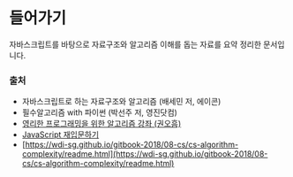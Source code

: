 # 들어가기

자바스크립트를 바탕으로 자료구조와 알고리즘 이해를 돕는 자료를 요약 정리한 문서입니다.

### 출처

* 자바스크립트로 하는 자료구조와 알고리즘 \(배세민 저, 에이콘\)
* 필수알고리즘 with 파이썬 \(박선주 저, 영진닷컴\)
* [영리한 프로그래밍을 위한 알고리즘 강좌 \(권오흠\)](https://inf.run/XXh8)
* [JavaScript 재입문하기](https://developer.mozilla.org/ko/docs/A_re-introduction_to_JavaScript)
* [https://wdi-sg.github.io/gitbook-2018/08-cs/cs-algorithm-complexity/readme.html](https://wdi-sg.github.io/gitbook-2018/08-cs/cs-algorithm-complexity/readme.html)

